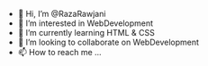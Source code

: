 - 👋 Hi, I’m @RazaRawjani
- 👀 I’m interested in WebDevelopment
- 🌱 I’m currently learning HTML & CSS
- 💞️ I’m looking to collaborate on WebDevelopment
- 📫 How to reach me ...

<!---
RazaRawjani/RazaRawjani is a ✨ special ✨ repository because its `README.md` (this file) appears on your GitHub profile.
You can click the Preview link to take a look at your changes.
--->
